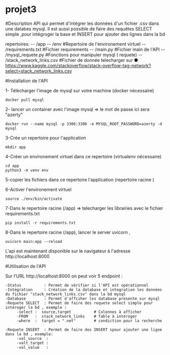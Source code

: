 # projet3

#Description 
API qui permet d'intégrer les données d'un fichier .csv dans une databes mysql.
Il est aussi possible de faire des requêtes SELECT simple ,pour intégroger la base et INSERT pour ajouter des lignes dans la bd

repertoires:
-- /app
--    /env                        #Repertoire de l'environement virtuel
--    /requirements.txt           #Fichier requirements
--    /main.py                    #Fichier main de l'API
--    /mysql_requete.py           #Fonctions pour manipuler mysql ( requete)
--    /stack_network_links.csv    #Fichier de donnée telecharger sur ●	https://www.kaggle.com/stackoverflow/stack-overflow-tag-network?select=stack_network_links.csv
 

#Installation de l'API

1- Télècharger l'image de mysql sur votre machine (docker nécessaire) 
```
docker pull mysql
```

2- lancer un container avec l'image mysql => le mot de passe ici sera "azerty"
```
docker run --name mysql -p 3306:3306 -e MYSQL_ROOT_PASSWORD=azerty -d mysql
```

3-Crée un repertoire pour l'application 
```
mkdir app
```

4-Créer un environement virtuel dans ce repertoire (virtualenv nécessaire)
```
cd app
python3 -m venv env
```

5-copier les fichiers dans ce repertoire l'application (repertoire racine ) 

6-Activer l'environement virtuel 
```
source ./env/bin/activate
```

7-Dans le repertoire racine (/app) => telecharger les librairies avec le fichier requirements.txt
```
pip install -r requirements.txt
```
8-Dans le repertoire racine (/app), lancer le server uvicorn , 
```
uvicorn main:app --reload
```
L'api est maintenant disponible sur le navigateur à l'adresse http://localhost:8000


#Utilisation de l'API

Sur l'URL http://localhost:8000 on peut voir 5 endpoint :
```
-Status          : Permet de vérifier si l'API est opérationnel
-Intégration     : Création de la database et integration les données du fichier "stack_network_links.csv" dans la bd mysql 
-Database        : Permet d'affciher les database presente sur mysql 
-Requete SELECT  : Permet de faire des requete select simple pour intéroger la bd , exemple : 
     -select :  source,target          # Colonnes à afficher 
     -FROM   :  stack_network_links    # Table à intéroger
     -where  :  target = ".net"        # condiction pour la recherche 
     
-Requete INSERT  : Permet de faire des INSERT spour ajouter une ligne dans la bd , exemple:
     -val_source  : 
     -valt_target :
     -val_value   :
```



